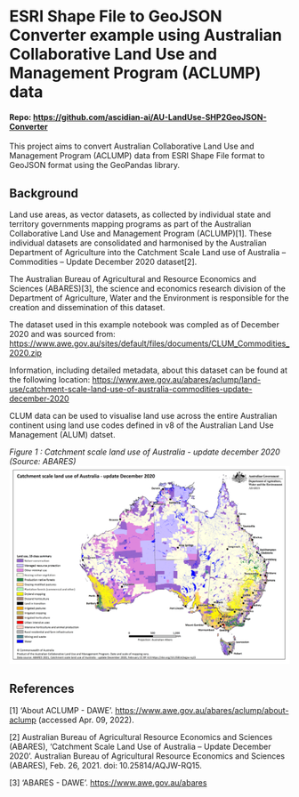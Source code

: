 # ESRI Shape File to GeoJSON Converter example using Australian Collaborative Land Use and Management Program (ACLUMP) data

#### Repo: https://github.com/ascidian-ai/AU-LandUse-SHP2GeoJSON-Converter

This project aims to convert Australian Collaborative Land Use and Management Program (ACLUMP) data from ESRI Shape File format to GeoJSON format using the GeoPandas library.

## Background
Land use areas, as vector datasets, as collected by individual state and territory governments mapping programs as part of the Australian Collaborative Land Use and Management Program (ACLUMP)[1]. These individual datasets are consolidated and harmonised by the Australian Department of Agriculture into the Catchment Scale Land use of Australia – Commodities – Update December 2020 dataset[2].

The Australian Bureau of Agricultural and Resource Economics and Sciences (ABARES)[3], the science and economics research division of the Department of Agriculture, Water and the Environment is responsible for the creation and dissemination of this dataset.

The dataset used in this example notebook was compled as of December 2020 and was sourced from:
https://www.awe.gov.au/sites/default/files/documents/CLUM_Commodities_2020.zip

Information, including detailed metadata, about this dataset can be found at the following location:
https://www.awe.gov.au/abares/aclump/land-use/catchment-scale-land-use-of-australia-commodities-update-december-2020

CLUM data can be used to visualise land use across the entire Australian continent using land use codes defined in v8 of the Australian Land Use Management (ALUM) datset.

*Figure 1 : Catchment scale land use of Australia - update december 2020 (Source: ABARES)*
<img src="_images/clum_map_december2020_alum_18class.png" alt="Catchment scale land use of Australia - update december 2020 (Source: ABARES)" width="640"/>

## References
[1]	‘About ACLUMP - DAWE’. https://www.awe.gov.au/abares/aclump/about-aclump (accessed Apr. 09, 2022).

[2]	Australian Bureau of Agricultural Resource Economics and Sciences (ABARES), ‘Catchment Scale Land Use of Australia – Update December 2020’. Australian Bureau of Agricultural Resource Economics and Sciences (ABARES), Feb. 26, 2021. doi: 10.25814/AQJW-RQ15.

[3]	‘ABARES - DAWE’. https://www.awe.gov.au/abares
